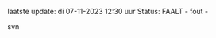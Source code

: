 laatste update: 
di 07-11-2023 12:30   uur 
Status: FAALT - fout - 
<div class="service R">svn</div>